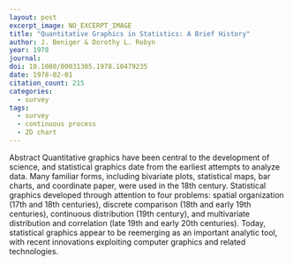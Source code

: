 ```yaml
---
layout: post
excerpt_image: NO_EXCERPT_IMAGE
title: "Quantitative Graphics in Statistics: A Brief History"
author: J. Beniger & Dorothy L. Robyn
year: 1978
journal: 
doi: 10.1080/00031305.1978.10479235
date: 1978-02-01
citation_count: 215
categories:
  - survey
tags:
  - survey
  - continuous process
  - 2D chart
---
```

Abstract Quantitative graphics have been central to the development of science, and statistical graphics date from the earliest attempts to analyze data. Many familiar forms, including bivariate plots, statistical maps, bar charts, and coordinate paper, were used in the 18th century. Statistical graphics developed through attention to four problems: spatial organization (17th and 18th centuries), discrete comparison (18th and early 19th centuries), continuous distribution (19th century), and multivariate distribution and correlation (late 19th and early 20th centuries). Today, statistical graphics appear to be reemerging as an important analytic tool, with recent innovations exploiting computer graphics and related technologies.
